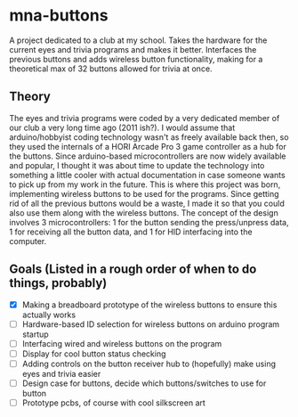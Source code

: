 # mna-buttons
A project dedicated to a club at my school. Takes the hardware for the current eyes and trivia programs and makes it better. Interfaces the previous buttons and adds wireless button functionality, making for a theoretical max of 32 buttons allowed for trivia at once.

## Theory
The eyes and trivia programs were coded by a very dedicated member of our club a very long time ago (2011 ish?). I would assume that arduino/hobbyist coding technology wasn't as freely available back then, so they used the internals of a HORI Arcade Pro 3 game controller as a hub for the buttons. Since arduino-based microcontrollers are now widely available and popular, I thought it was about time to update the technology into something a little cooler with actual documentation in case someone wants to pick up from my work in the future. This is where this project was born, implementing wireless buttons to be used for the programs. Since getting rid of all the previous buttons would be a waste, I made it so that you could also use them along with the wireless buttons. The concept of the design involves 3 microcontrollers: 1 for the button sending the press/unpress data, 1 for receiving all the button data, and 1 for HID interfacing into the computer.

## Goals (Listed in a rough order of when to do things, probably)
- [x] Making a breadboard prototype of the wireless buttons to ensure this actually works
- [ ] Hardware-based ID selection for wireless buttons on arduino program startup
- [ ] Interfacing wired and wireless buttons on the program
- [ ] Display for cool button status checking
- [ ] Adding controls on the button receiver hub to (hopefully) make using eyes and trivia easier
- [ ] Design case for buttons, decide which buttons/switches to use for button
- [ ] Prototype pcbs, of course with cool silkscreen art
